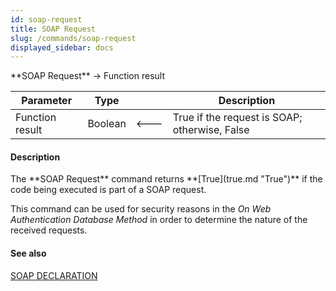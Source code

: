 ```yaml
---
id: soap-request
title: SOAP Request
slug: /commands/soap-request
displayed_sidebar: docs
---
```


<!--REF #_command_.SOAP Request.Syntax-->**SOAP Request**  -> Function result<!-- END REF-->
<!--REF #_command_.SOAP Request.Params-->
| Parameter | Type |  | Description |
| --- | --- | --- | --- |
| Function result | Boolean | &#x1F850; | True if the request is SOAP; otherwise, False |

<!-- END REF-->

#### Description 

<!--REF #_command_.SOAP Request.Summary-->The **SOAP Request** command returns **[True](true.md "True")** if the code being executed is part of a SOAP request.<!-- END REF--> 

This command can be used for security reasons in the *On Web Authentication Database Method* in order to determine the nature of the received requests.

#### See also 

[SOAP DECLARATION](soap-declaration.md)  